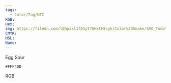 ```yaml
---
tags:
  - Color/Tag/NTC
RGB:
Hex:
img: https://filedn.com/l0hpzxl1f01yT7GHxtF8cyk/Color%20Snake/SVG_Tumb%20Mass%20No%20Name/FFF4DD.svg
CMYK:
HSL:
Name:
---
```

Egg Sour
```palette
#FFF4DD
```
RGB
